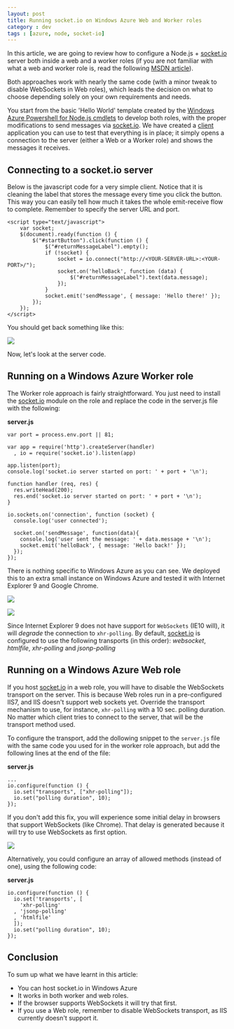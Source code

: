 ```yaml
---
layout: post
title: Running socket.io on Windows Azure Web and Worker roles
category : dev
tags : [azure, node, socket-io]
---
```


In this article, we are going to review how to configure a Node.js + [socket.io][] server both inside a web and a worker roles (if you are not familiar with what a web and worker role is, read the following [MSDN article](http://msdn.microsoft.com/en-us/library/gg432976.aspx)).

Both approaches work with nearly the same code (with a minor tweak to disable WebSockets in Web roles), which leads the decision on what to choose depending solely on your own requirements and needs.

You start from the basic 'Hello World' template created by the [Windows Azure Powershell for Node.js cmdlets](https://www.windowsazure.com/en-us/develop/nodejs/) to develop both roles, with the proper modifications to send messages via [socket.io][]. We have created a [client](/running-socket-io-on-windows-azure-web-and-worker-roles/client.zip) application you can use to test that everything is in place; it simply opens a connection to the server (either a Web or a Worker role) and shows the messages it receives.

## Connecting to a socket.io server

Below is the javascript code for a very simple client. Notice that it is cleaning the label that stores the message every time you click the button. This way you can easily tell how much it takes the whole emit-receive flow to complete. 
Remember to specify the server URL and port.

	<script type="text/javascript">
        var socket;
        $(document).ready(function () {
            $("#startButton").click(function () {
                $("#returnMessageLabel").empty();
                if (!socket) {
                    socket = io.connect("http://<YOUR-SERVER-URL>:<YOUR-PORT>/");
                    socket.on('helloBack', function (data) {
                        $("#returnMessageLabel").text(data.message);
                    });
                }
                socket.emit('sendMessage', { message: 'Hello there!' });
            });
        });  
    </script>

You should get back something like this:

![](/running-socket-io-on-windows-azure-web-and-worker-roles/client-result.png)

Now, let's look at the server code.

## Running on a Windows Azure Worker role

The Worker role approach is fairly straightforward. You just need to install the [socket.io][] module on the role and replace the code in the server.js file with the following:

**server.js**

	var port = process.env.port || 81;

	var app = require('http').createServer(handler)
	  , io = require('socket.io').listen(app)

	app.listen(port);
	console.log('socket.io server started on port: ' + port + '\n');

	function handler (req, res) {
	  res.writeHead(200);
	  res.end('socket.io server started on port: ' + port + '\n');
	}

	io.sockets.on('connection', function (socket) {
	  console.log('user connected');
	  
	  socket.on('sendMessage', function(data){
		console.log('user sent the message: ' + data.message + '\n');
		socket.emit('helloBack', { message: 'Hello back!' });
	  });
	});

There is nothing specific to Windows Azure as you can see.
We deployed this to an extra small instance on Windows Azure and tested it with Internet Explorer 9 and Google Chrome. 
 
![](/running-socket-io-on-windows-azure-web-and-worker-roles/ie-client-worker.png)

![](/running-socket-io-on-windows-azure-web-and-worker-roles/chrome-client-worker.png)

Since Internet Explorer 9 does not have support for `WebSockets` (IE10 will), it will *degrade* the connection to `xhr-polling`. By default, [socket.io][] is configured to use the following transports (in this order): *websocket*, *htmlfile*, *xhr-polling* and *jsonp-polling*

## Running on a Windows Azure Web role

If you host [socket.io][] in a web role, you will have to disable the WebSockets transport on the server. This is because Web roles run in a pre-configured IIS7, and IIS doesn't support web sockets yet. Override the transport mechanism to use, for instance, `xhr-polling` with a 10 sec. polling duration. No matter which client tries to connect to the server, that will be the transport method used. 

To configure the transport, add the dollowing snippet to the `server.js` file with the same code you used for in the worker role approach, but add the following lines at the end of the file:

**server.js**

	...
	io.configure(function () { 
	  io.set("transports", ["xhr-polling"]); 
	  io.set("polling duration", 10); 
	});

If you don't add this fix, you will experience some initial delay in browsers that support WebSockets (like Chrome). That delay is generated because it will try to use WebSockets as first option.

![](/running-socket-io-on-windows-azure-web-and-worker-roles/chrome-client-webrole.png)

Alternatively, you could configure an array of allowed methods (instead of one), using the following code:

**server.js**

	io.configure(function () { 
	  io.set('transports', [
	  	'xhr-polling'
	  , 'jsonp-polling'
	  , 'htmlfile'
	  ]);
	  io.set("polling duration", 10); 
	});

## Conclusion

To sum up what we have learnt in this article:

* You can host socket.io in Windows Azure
* It works in both worker and web roles.
* If the browser supports WebSockets it will try that first.
* If you use a Web role, remember to disable WebSockets transport, as IIS currently doesn't support it. 

[socket.io]: http://socket.io

